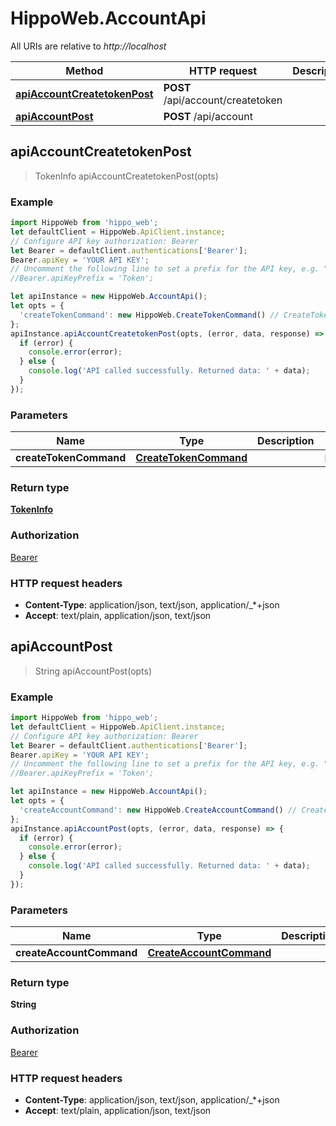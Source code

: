# HippoWeb.AccountApi

All URIs are relative to *http://localhost*

Method | HTTP request | Description
------------- | ------------- | -------------
[**apiAccountCreatetokenPost**](AccountApi.md#apiAccountCreatetokenPost) | **POST** /api/account/createtoken | 
[**apiAccountPost**](AccountApi.md#apiAccountPost) | **POST** /api/account | 



## apiAccountCreatetokenPost

> TokenInfo apiAccountCreatetokenPost(opts)



### Example

```javascript
import HippoWeb from 'hippo_web';
let defaultClient = HippoWeb.ApiClient.instance;
// Configure API key authorization: Bearer
let Bearer = defaultClient.authentications['Bearer'];
Bearer.apiKey = 'YOUR API KEY';
// Uncomment the following line to set a prefix for the API key, e.g. "Token" (defaults to null)
//Bearer.apiKeyPrefix = 'Token';

let apiInstance = new HippoWeb.AccountApi();
let opts = {
  'createTokenCommand': new HippoWeb.CreateTokenCommand() // CreateTokenCommand | 
};
apiInstance.apiAccountCreatetokenPost(opts, (error, data, response) => {
  if (error) {
    console.error(error);
  } else {
    console.log('API called successfully. Returned data: ' + data);
  }
});
```

### Parameters


Name | Type | Description  | Notes
------------- | ------------- | ------------- | -------------
 **createTokenCommand** | [**CreateTokenCommand**](CreateTokenCommand.md)|  | [optional] 

### Return type

[**TokenInfo**](TokenInfo.md)

### Authorization

[Bearer](../README.md#Bearer)

### HTTP request headers

- **Content-Type**: application/json, text/json, application/_*+json
- **Accept**: text/plain, application/json, text/json


## apiAccountPost

> String apiAccountPost(opts)



### Example

```javascript
import HippoWeb from 'hippo_web';
let defaultClient = HippoWeb.ApiClient.instance;
// Configure API key authorization: Bearer
let Bearer = defaultClient.authentications['Bearer'];
Bearer.apiKey = 'YOUR API KEY';
// Uncomment the following line to set a prefix for the API key, e.g. "Token" (defaults to null)
//Bearer.apiKeyPrefix = 'Token';

let apiInstance = new HippoWeb.AccountApi();
let opts = {
  'createAccountCommand': new HippoWeb.CreateAccountCommand() // CreateAccountCommand | 
};
apiInstance.apiAccountPost(opts, (error, data, response) => {
  if (error) {
    console.error(error);
  } else {
    console.log('API called successfully. Returned data: ' + data);
  }
});
```

### Parameters


Name | Type | Description  | Notes
------------- | ------------- | ------------- | -------------
 **createAccountCommand** | [**CreateAccountCommand**](CreateAccountCommand.md)|  | [optional] 

### Return type

**String**

### Authorization

[Bearer](../README.md#Bearer)

### HTTP request headers

- **Content-Type**: application/json, text/json, application/_*+json
- **Accept**: text/plain, application/json, text/json

